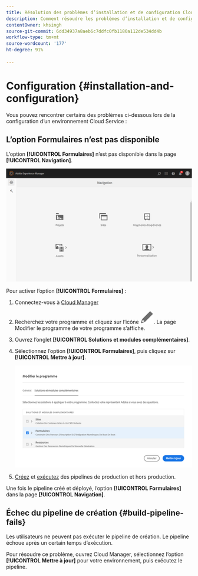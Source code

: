```yaml
---
title: Résolution des problèmes d’installation et de configuration Cloud Service
description: Comment résoudre les problèmes d’installation et de configuration pour AEM Forms as a Cloud Service ?
contentOwner: khsingh
source-git-commit: 6dd34937a8aeb6c7ddfc0fb1180a112de534dd4b
workflow-type: tm+mt
source-wordcount: '177'
ht-degree: 91%

---
```


# Configuration {#installation-and-configuration}

Vous pouvez rencontrer certains des problèmes ci-dessous lors de la configuration d’un environnement Cloud Service :

## L’option Formulaires n’est pas disponible

L’option **[!UICONTROL Formulaires]** n’est pas disponible dans la page **[!UICONTROL Navigation]**.

![L’option Formulaires n’est pas disponible](assets/installation-configuration-forms-option-unavailable-troubleshooting.png)

Pour activer l’option **[!UICONTROL Formulaires]** :

1. Connectez-vous à [Cloud Manager](https://experience.adobe.com/)
1. Recherchez votre programme et cliquez sur l’icône ![Formulaires n’est pas disponible](assets/Smock_Edit_18_N.svg). La page Modifier le programme de votre programme s’affiche.
1. Ouvrez l’onglet **[!UICONTROL Solutions et modules complémentaires]**.
1. Sélectionnez l’option **[!UICONTROL Formulaires]**, puis cliquez sur **[!UICONTROL Mettre à jour]**.

   ![Sélectionnez l’option Formulaires](assets/installation-configuration-select-forms-option.png)
1. [Créez](https://experienceleague.adobe.com/docs/experience-manager-cloud-manager/using/how-to-use/configuring-pipeline.html?lang=fr#how-to-use) et [exécutez](https://experienceleague.adobe.com/docs/experience-manager-cloud-manager/using/how-to-use/deploying-code.html?lang=fr) des pipelines de production et hors production.

Une fois le pipeline créé et déployé, l’option **[!UICONTROL Formulaires]** dans la page **[!UICONTROL Navigation]**.

<!--  
## Environment creation fails {#environment-creation-fails}

Users are unable to create an [!DNL AEM Forms] as a Cloud Service environment. The environment creation fails after running for some time.

A missing profile can lead to environment creation failure. Check that the profile exists in Admin Console. If the profile does not exist, perform the following steps to create the profile:

1. Log in to [Admin Console](https://adminconsole.adobe.com/). Use Adobe ID of administrator provisioned to use Automated Forms Conversion Service to login. Do not any other ID or Federated ID to login.
1. Click the **[!UICONTROL Automated Forms Conversion Service]** option.
1. Click **[!UICONTROL New Profile]** in the Products tab.
1. Specify Name, Display Name, and Description for the profile. Click **[!UICONTROL Done]**. A profile is created.

If the profile exists and issues still persist, contact Adobe Support. -->

## Échec du pipeline de création {#build-pipeline-fails}

Les utilisateurs ne peuvent pas exécuter le pipeline de création. Le pipeline échoue après un certain temps d’exécution.

Pour résoudre ce problème, ouvrez Cloud Manager, sélectionnez l’option **[!UICONTROL Mettre à jour]** pour votre environnement, puis exécutez le pipeline.
